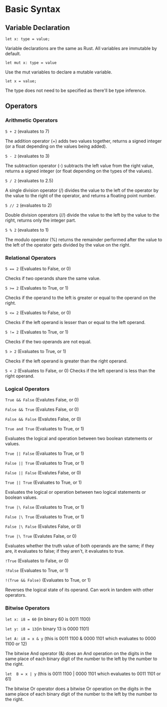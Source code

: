 # Basic Syntax
## Variable Declaration
`let x: type = value;`

Variable declarations are the same as Rust. All variables are immutable by default. 

`let mut x: type = value`

Use the mut variables to declare a mutable variable.

`let x = value;`

The type does not need to be specified as there'll be type inference.
## Operators
### Arithmetic  Operators
`5 + 2` (evaluates to 7)

The addition operator (+) adds two values together, returns a signed integer (or a float depending on the values being added).

`5 - 2` (evaluates to 3)

The subtraction operator (-) subtracts the left value from the right value, returns a signed integer (or float depending on the types of the values).

`5 / 2` (evaluates to 2.5)

A single division operator (/) divides the value to the left of the operator by the value to the right of the operator, and returns a floating point number.

`5 // 2` (evaluates to 2)

Double division operators (//) divide the value to the left by the value to the right, returns only the integer part.

`5 % 2` (evaluates to 1)

The modulo operator (%) returns the remainder performed after the value to the left of the operator gets divided by the value on the right.
### Relational Operators
`5 == 2` (Evaluates to False, or 0) 

Checks if two operands share the same value.

`5 >= 2` (Evaluates to True, or 1)

Checks if the operand to the left is greater or equal to the operand on the right.

`5 <= 2` (Evaluates to False, or 0)

Checks if the left operand is lesser than or equal to the left operand.

`5 != 2` (Evaluates to True, or 1)

Checks if the two operands are not equal.

`5 > 2` (Evaluates to True, or 1)

Checks if the left operand is greater than the right operand.

`5 < 2` (Evaluates to False, or 0)
Checks if the left operand is less than the right operand.
### Logical Operators
`True && False` (Evalutes False, or 0)

`False && True` (Evalutes False, or 0)

`False && False` (Evalutes False, or 0)

`True and True` (Evaluates to True, or 1)

Evaluates the logical and operation between two boolean statements or values.

`True || False` (Evaluates to True, or 1)

`False || True` (Evaluates to True, or 1)

`False || False` (Evalutes False, or 0)

`True || True` (Evaluates to True, or 1)

Evaluates the logical or operation between two logical statements or boolean values.

`True |\ False` (Evaluates to True, or 1)

`False |\ True` (Evaluates to True, or 1)

`False |\ False` (Evalutes False, or 0)

`True |\ True` (Evalutes False, or 0)

Evaluates whether the truth value of both operands are the same; if they are, it evaluates to false; if they aren't, it evaluates to true.

`!True` (Evaluates to False, or 0)

`!False` (Evaluates to True, or 1)

`!(True && False)` (Evaluates to True, or 1)

Reverses the logical state of its operand. Can work in tandem with other operators.
### Bitwise Operators
`let x: i8 = 60` (in binary 60 is 0011 1100)

`let y: i8 = 13`(in binary 13 is 0000 1101)

`let A: i8 = x & y` (this is  0011 1100 & 0000 1101 which evaluates to 0000 1100 or 12)

The bitwise And operator (&) does an And operation on the digits in the same place of each binary digit of the number to the left by   the number to the right.

`let  B = x | y` (this is 0011 1100 | 0000 1101 which evaluates to 0011 1101 or 61)

The bitwise Or operator does a bitwise Or operation on the digits in the same place of each binary digit of the number to the left by the number to the right.
